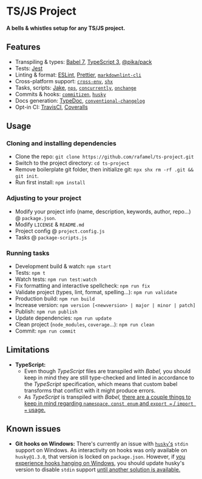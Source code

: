 # TS/JS Project

<!-- [![Version](https://img.shields.io/npm/v/ts-project.svg)](https://www.npmjs.com/package/ts-project)
[![Build Status](https://img.shields.io/travis/rafamel/ts-project.svg)](https://travis-ci.org/rafamel/ts-project)
[![Coverage](https://img.shields.io/coveralls/rafamel/ts-project.svg)](https://coveralls.io/github/rafamel/ts-project)
[![Dependencies](https://img.shields.io/david/rafamel/ts-project.svg)](https://david-dm.org/rafamel/ts-project)
[![Vulnerabilities](https://img.shields.io/snyk/vulnerabilities/npm/ts-project.svg)](https://snyk.io/test/npm/ts-project)
[![License](https://img.shields.io/github/license/rafamel/ts-project.svg)](https://github.com/rafamel/ts-project/blob/master/LICENSE)
[![Types](https://img.shields.io/npm/types/ts-project.svg)](https://www.npmjs.com/package/ts-project) -->

<!-- <div align="center">
  <br />
  <br />
  <a href="https://www.npmjs.com/package/ts-project" target="_blank">
    <img alt="ts-project" width="350" src="https://raw.githubusercontent.com/rafamel/ts-project/master/scripts/assets/logo.png" />
  </a>
  <br />
  <br />
  <strong>A bells & whistles setup for any TS/JS project</strong>
  <br />
  <br />
</div> -->

<!-- markdownlint-disable MD036 -->
**A bells & whistles setup for any TS/JS project.**
<!-- markdownlint-enable MD036 -->

<!-- ## Install

[`npm install ts-project`](https://www.npmjs.com/package/ts-project) -->

## Features

* Transpiling & types: [Babel 7](https://babeljs.io/), [TypeScript 3](https://en.wikipedia.org/wiki/TypeScript), [@pika/pack](https://github.com/pikapkg/pack)
* Tests: [Jest](https://jestjs.io/)
* Linting & format: [ESLint](https://github.com/eslint/eslint), [Prettier](https://github.com/prettier/prettier), [`markdownlint-cli`](https://github.com/igorshubovych/markdownlint-cli)
* Cross-platform support: [`cross-env`](https://github.com/kentcdodds/cross-env), [`shx`](https://github.com/shelljs/shx)
* Tasks, scripts: [Jake](https://github.com/jakejs/jake), [`nps`](https://github.com/kentcdodds/nps), [`concurrently`](https://github.com/kimmobrunfeldt/concurrently), [`onchange`](https://github.com/Qard/onchange)
* Commits & hooks: [`commitizen`](https://github.com/commitizen/cz-cli), [`husky`](https://github.com/typicode/husky)
* Docs generation: [TypeDoc](https://github.com/TypeStrong/typedoc/), [`conventional-changelog`](https://github.com/conventional-changelog)
* Opt-in CI: [TravisCI](https://travis-ci.org/), [Coveralls](https://coveralls.io/)

## Usage

### Cloning and installing dependencies

* Clone the repo: `git clone https://github.com/rafamel/ts-project.git`
* Switch to the project directory: `cd ts-project`
* Remove boilerplate git folder, then initialize git: `npx shx rm -rf .git && git init`.
* Run first install: `npm install`

### Adjusting to your project

* Modify your project info (name, description, keywords, author, repo...) @ `package.json`.
* Modify `LICENSE` & `README.md`
* Project config @ `project.config.js`
* Tasks @ `package-scripts.js`

### Running tasks

* Development build & watch: `npm start`
* Tests: `npm t`
* Watch tests: `npm run test:watch`
* Fix formatting and interactive spellcheck: `npm run fix`
* Validate project (types, lint, format, spelling...): `npm run validate`
* Production build: `npm run build`
* Increase version: `npm version [<newversion> | major | minor | patch]`
* Publish: `npm run publish`
* Update dependencies: `npm run update`
* Clean project (`node_modules`, `coverage`...): `npm run clean`
* Commit: `npm run commit`

## Limitations

* **TypeScript:**
  * Even though *TypeScript* files are transpiled with *Babel,* you should keep in mind they are still type-checked and linted in accordance to the *TypeScript* specification, which means that custom babel transforms that conflict with it might produce errors.
  * As *TypeScript* is transpiled with *Babel,* [there are a couple things to keep in mind regarding `namespace`, `const enum` and `export =` / `import =` usage.](https://babeljs.io/docs/en/babel-plugin-transform-typescript)

## Known issues

* **Git hooks on Windows:** There's currently an issue with [`husky`'s](https://github.com/typicode/husky) `stdin` support on Windows. As interactivity on hooks was only available on `husky@1.3.0`, that version is locked on `package.json`. However, if [you experience hooks hanging on Windows](https://github.com/typicode/husky/issues/431), you should update husky's version to disable `stdin` support [until another solution is available.](https://github.com/typicode/husky/issues/442)
